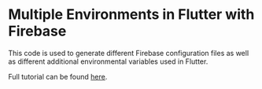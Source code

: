 # Multiple Environments in Flutter with Firebase
This code is used to generate different Firebase configuration files as well as
different additional environmental variables used in Flutter.

Full tutorial can be found [here](https://aurimas-deimantas.medium.com/cicd-p2-multiple-firebase-environments-in-flutter-deb919cfac2b).
